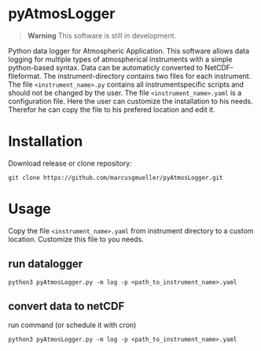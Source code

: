# pyAtmosLogger
> **Warning**
> This software is still in development.

Python data logger for Atmospheric Application. This software allows data logging for multiple types of atmospherical instruments with a simple python-based syntax. Data can be automaticly converted to NetCDF-fileformat. The instrument-directory contains two files for each instrument. The file ```<instrument_name>.py``` contains all instrumentspecific scripts and should not be changed by the user. The file  ```<instrument_name>.yaml``` is a configuration file. Here the user can customize the installation to his needs. Therefor he can copy the file to his prefered location and edit it.

# Installation
Download release or clone repository:
```
git clone https://github.com/marcusgmueller/pyAtmosLogger.git
```

# Usage
Copy the file ```<instrument_name>.yaml``` from instrument directory to a custom location. Customize this file to you needs.
## run datalogger
```
python3 pyAtmosLogger.py -m log -p <path_to_instrument_name>.yaml
```
## convert data to netCDF
run command (or schedule it with cron)
```
python3 pyAtmosLogger.py -m log -p <path_to_instrument_name>.yaml
```
